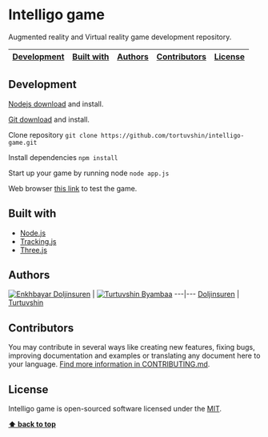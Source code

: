 # Intelligo game

Augmented reality and Virtual reality game development repository.

| [Development][] | [Built with][] | [Authors][] | [Contributors][] | [License][] |
|---|---|---|---|---|

## Development

[Nodejs download](https://nodejs.org/en/download/) and install.
 
[Git download](https://git-scm.com/download/win) and install.

Clone repository `git clone https://github.com/tortuvshin/intelligo-game.git`

Install dependencies `npm install`

Start up your game by running node `node app.js` 

Web browser [this link](http://localhost:5000) to test the game.

## Built with

* [Node.js](https://nodejs.org/en/download/)
* [Tracking.js](https://trackingjs.com/) 
* [Three.js](https://threejs.org/)

## Authors

[![Enkhbayar Doljinsuren](https://avatars1.githubusercontent.com/u/23227403?s=80)](https://github.com/doljko) | 
[![Turtuvshin Byambaa](https://avatars0.githubusercontent.com/u/12738721?s=80)](https://github.com/tortuvshin)
---|---
[Doljinsuren](https://github.com/doljko) | [Turtuvshin](https://github.com/tortuvshin) 

## Contributors

You may contribute in several ways like creating new features, fixing bugs, improving documentation and examples
or translating any document here to your language. [Find more information in CONTRIBUTING.md](CONTRIBUTING.md).

## License

Intelligo game is open-sourced software licensed under the [MIT](LICENSE).

**[⬆ back to top](#intelligo-game)**

[Development]:#development
[Built with]:#built-with
[Authors]:#authors
[Contributors]:#contributors
[License]:#license
